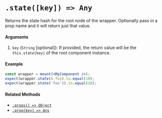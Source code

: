 # `.state([key]) => Any`

Returns the state hash for the root node of the wrapper. Optionally pass in a prop name and it
will return just that value.


#### Arguments

1. `key` (`String` [optional]): If provided, the return value will be the `this.state[key]` of the
root component instance.



#### Example


```jsx
const wrapper = mount(<MyComponent />);
expect(wrapper.state().foo).to.equal(10);
expect(wrapper.state('foo')).to.equal(10);
```


#### Related Methods

- [`.props() => Object`](props.md)
- [`.prop(key) => Any`](prop.md)
